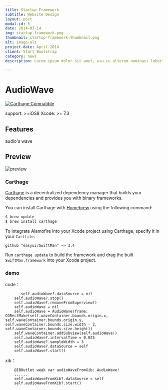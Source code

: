 ```yaml
---
title: Startup Framework
subtitle: Website Design
layout: post
modal-id: 5
date: 2014-07-14
img: startup-framework.png
thumbnail: startup-framework-thumbnail.png
alt: image-alt
project-date: April 2014
client: Start Bootstrap
category: news
description: Lorem ipsum dolor sit amet, usu cu alterum nominavi lobortis. At duo novum diceret. Tantas apeirian vix et, usu sanctus postulant inciderint ut, populo diceret necessitatibus in vim. Cu eum dicam feugiat noluisse.

---
```

# AudioWave

[![Carthage Compatible](https://img.shields.io/badge/Carthage-compatible-4BC51D.svg?style=flat)](https://github.com/Carthage/Carthage)

support: >=iOS8
Xcode: >= 7.3

## Features
audio's wave

## Preview
![preview](audiowave.gif)

### Carthage

[Carthage](https://github.com/Carthage/Carthage) is a decentralized dependency manager that builds your dependencies and provides you with binary frameworks.

You can install Carthage with [Homebrew](http://brew.sh/) using the following command:

```bash
$ brew update
$ brew install carthage
```

To integrate Alamofire into your Xcode project using Carthage, specify it in your `Cartfile`:

```ogdl
github "easyui/SwiftMan" ~> 3.4
```

Run `carthage update` to build the framework and drag the built `SwiftMan.framework` into your Xcode project.

### demo

code：

           self.audioWave?.dataSource = nil
        self.audioWave?.stop()
        self.audioWave?.removeFromSuperview()
        self.audioWave = nil
        self.audioWave = AudioWave(frame: CGRectMake(self.waveContainer.bounds.origin.x, self.waveContainer.bounds.origin.y, self.waveContainer.bounds.size.width - 2, self.waveContainer.bounds.size.height))
        self.waveContainer.addSubview(self.audioWave!)
        self.audioWave?.intervalTime = 0.025
        self.audioWave?.sampleWidth = 3
        self.audioWave?.dataSource = self
        self.audioWave?.start()   


xib：

        @IBOutlet weak var audioWaveFromXib: AudioWave!
        ......
        self.audioWaveFromXib?.dataSource = self
        self.audioWaveFromXib?.start()
